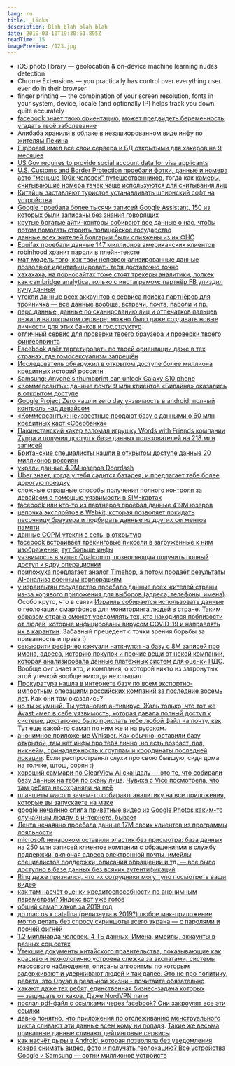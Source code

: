 ```yaml
---
lang: ru
title: _Links
description: Blah blah blah blah
date: 2019-03-10T19:30:51.895Z
readTime: 15
imagePreview: /123.jpg
---
```


- iOS photo library — geolocation & on-device machine learning nudes detection
- Chrome Extensions — you practically has control over everything user ever do in their browser
- finger printing — the combination of your screen resolution, fonts in your system, device, locale (and optionally IP) helps track you down quite accurately
- [facebook знает твою ориентацию](https://www.newscientist.com/article/2161442-facebook-may-guess-millions-of-peoples-sexuality-to-sell-ads/), [может предвидеть беременность](https://adage.com/article/digital/facebook-pregnant/237073), [угадать твоё заболевание](https://journals.plos.org/plosone/article?id=10.1371/journal.pone.0215476)
- [Алибаба хранили в облаке в незашифрованном виде инфу по жителям Пекина](https://vc.ru/future/66429-ekspert-nashel-v-oblake-alibaba-otkrytuyu-bazu-s-lichnymi-dannymi-zhiteley-pekina-za-nimi-sledili-sistemy-umnogo-goroda)
- [Flipboard имел все свои сервера и БД открытыми для хакеров на 9 месяцев](https://vc.ru/services/69595-agregator-flipboard-zayavil-ob-utechke-dannyh-polzovateley-u-hakerov-byl-dostup-k-servisu-na-protyazhenii-devyati-mesyacev)
- [US Gov requires to provide social account data for visa applicants](https://www.bloomberg.com/news/articles/2019-06-01/us-now-seeking-social-media-details-from-all-visa-applicants)
- [U.S. Customs and Border Protection проебали фотки, данные и номера авто "меньше 100к человек" путешественников](https://techcrunch.com/2019/06/10/cbp-data-breach/), тогда как [камеры, считывающие номера тачек чаще используются для считывания лиц](https://www.washingtonpost.com/technology/2019/07/07/fbi-ice-find-state-drivers-license-photos-are-gold-mine-facial-recognition-searches/?noredirect=on&utm_term=.ffdcd980153f)
- [Китайцы заставляют туристов устанавливать шпионский софт на устройства](https://www.vice.com/en_us/article/7xgame/at-chinese-border-tourists-forced-to-install-a-text-stealing-piece-of-malware)
- [Google проебала более тысячи записей Google Assistant, 150 из которых были записаны без знания говорящих](https://vc.ru/services/74985-google-priznala-utechku-zapisey-golosov-polzovateley-google-assistant-iz-za-podryadchikov-po-analizu-rechi?from=rss)
- [крутые богатые айти-конторы собирают все данные о нас, чтобы потом помогать строить полицейское государство](https://www.vice.com/en_us/article/9kx4z8/revealed-this-is-palantirs-top-secret-user-manual-for-cops)
- [данные всех жителей болгарии были спизжены из их ФНС](https://edition.cnn.com/2019/07/21/europe/bulgaria-hack-tax-intl)
- [Equifax проебали данные 147 миллионов американских клиентов](https://vc.ru/finance/76302-kreditnoe-byuro-equifax-soglasilos-vyplatit-do-700-mln-iz-za-utechki-dannyh-amerikanskih-klientov-v-2017-godu?from=rss)
- [robinhood хранит пароли в плейн-тексте](https://twitter.com/Techmeme/status/1154154645062934528)
- [мат-модель того, как твои неперсонализированные данные позволяют идентифицировать тебя достаточно точно](https://www.nature.com/articles/s41467-019-10933-3)
- [хахахаха, на порносайтах тоже стоят трекеры аналитики, лолкек](https://arxiv.org/abs/1907.06520)
- [как cambridge analytica, только с инстаграмом: партнёр FB упиздил кучу данных](https://www.businessinsider.com/startup-hyp3r-saving-instagram-users-stories-tracking-locations-2019-8)
- [утекли данные всех аккаунтов с сервиса поиска партнёров для тройничка — все данные вообще, встречи, почта, пароли и пр.](https://techcrunch.com/2019/08/08/group-dating-app-3fun-security-flaws/)
- [перс.данные, данные по сканированию лиц и отпечатков пальцев лежали на открытом сервере; можно было даже создавать новые личности для этих банков и гос.структур](https://www.theguardian.com/technology/2019/aug/14/major-breach-found-in-biometrics-system-used-by-banks-uk-police-and-defence-firms)
- [отличный сервис для проверки твоего браузера и проверки твоего фингерпринта](https://panopticlick.eff.org/) 
- [Facebook даёт таргетировать по твоей ориентации даже в тех странах, где гомосексуализм запрещён](https://www.newscientist.com/article/2214309-facebooks-ad-data-may-put-millions-of-gay-people-at-risk/)
- [Исследователь обнаружил в открытом доступе более миллиона кредитных историй россиян](https://vc.ru/finance/88595-issledovatel-obnaruzhil-v-otkrytom-dostupe-bolee-milliona-kreditnyh-istoriy-rossiyan?from=rss)
- [Samsung: Anyone's thumbprint can unlock Galaxy S10 phone](https://www.bbc.com/news/technology-50080586)
- [«Коммерсантъ»: данные почти 9 млн клиентов «Билайна» оказались в открытом доступе](https://vc.ru/services/86858-kommersant-dannye-pochti-9-mln-klientov-bilayna-okazalis-v-otkrytom-dostupe?from=rss)
- [Google Project Zero нашли zero day уязвимость в android, полный контроль над девайсом](https://www.zdnet.com/article/google-finds-android-zero-day-impacting-pixel-samsung-huawei-xiaomi-devices/)
- [«Коммерсантъ»: неизвестные продают базу с данными о 60 млн кредитных карт «Сбербанка»](https://vc.ru/finance/86402-kommersant-neizvestnye-prodayut-bazu-s-dannymi-o-60-mln-kreditnyh-kart-sberbanka?from=rss)
- [Пакинстанский хакер взломал игрушку Words with Friends компании Zynga и получил доступ к базе данных пользователей на 218 млн записей](https://zyngasupport.helpshift.com/a/zynga/?p=all&l=en&s=announcements&f=player-security-announcement)
- [Британские специалисты нашли в открытом доступе данные 20 миллионов россиян](https://tjournal.ru/tech/118985-britanskie-specialisty-nashli-v-otkrytom-dostupe-dannye-20-millionov-rossiyan)
- [украли данные 4.9М юзеров Doordash](https://techcrunch.com/2019/09/26/doordash-data-breach/)
- [Uber знает, когда у тебя садится батарея, и предлагает тебе более дорогую поездку](https://www.independent.co.uk/life-style/gadgets-and-tech/news/uber-knows-when-your-phone-is-about-to-run-out-of-battery-a7042416.html)
- [сложные страшные способы получения полного контроля за девайсом с помощью уязвимости в SIM-картах](https://www.adaptivemobile.com/blog/simjacker-next-generation-spying-over-mobile)
- [facebook или кто-то из партнёров проебал данные 419М юзеров](https://www.engadget.com/2019/09/04/facebook-privacy-databases-phone-numbers/)
- [цепочка эксплойтов в Webkit, которая позволяет покидать песочницу браузера и подбирать данные из других сегментов памяти](https://googleprojectzero.blogspot.com/2019/08/a-very-deep-dive-into-ios-exploit.html)
- [данные СОРМ утекли в сеть, в открытую](https://meduza.io/feature/2019/08/27/programmist-nashel-v-otkrytom-dostupe-nomera-telefonov-adresa-i-geograficheskie-koordinaty-soten-rossiyan-veroyatno-ih-opublikovalo-oborudovanie-sorm)
- [facebook встраивает трекинговые пиксели в загруженные к ним изображения](https://mobile.twitter.com/oasace/status/1149181539000864769), [тут больше инфы](https://stackoverflow.com/questions/31120222/iptc-metadata-automatically-added-to-uploaded-images-on-facebook)
- [уязвимость в чипах Qualcomm, позволяющая получить полный доступ к ядру операционки](https://blade.tencent.com/en/advisories/qualpwn/)
- [приложуха предлагает аналог Timehop, а потом продаёт результаты AI-анализа военным корпорациям](https://twitter.com/oliviasolon/status/1126490212849278976?s=12)
- [у израильтян государство проебало данные всех жителей страны из-за корявого приложения для выборов (адреса, телефоны, имена)](https://edition.cnn.com/2020/02/11/tech/israel-voters-data-exposed-intl/index.html). Особо круто, что в связи [Израиль собирается использовать данные о геолокации смартфонов для мониторинга людей в стране. Таким образом страна сможет уведомлять тех, кто находился поблизости от людей, которые инфицированы вирусом COVID-19 и направлять их в карантин](https://www.haaretz.com/israel-news/.premium-israeli-coronavirus-surveillance-who-s-tracking-you-and-what-happens-with-the-data-1.8685383). Забавный прецедент с точки зрения борьбы за приватность и права :)
- [секьюрити ресёрчер кэжуали наткнулся на базу с 8М записей про имена, адреса, историю покупок и прочие вещи от некой компании, которая анализировала данные платёжных систем для оценки НДС](https://www.comparitech.com/blog/information-security/uk-shopper-records-exposed/). Вообще фиг знает кто, и компания, о которой никто из затронутых этой утечкой вообще никогда не слышал
- [Прокуратура нашла в интернете базу по всем экспортно-импортным операциям российских компаний за последние восемь лет](https://meduza.io/news/2020/03/12/prokuratura-nashla-v-internete-bazu-po-vsem-eksportno-importnym-operatsiyam-rossiyskih-kompaniy-za-poslednie-vosem-let). Как они там оказались?
- [но ты ж умный. Ты установил антивирус. Жаль только, что тот же Avast имел в себе уязвимость, которая давала полный доступ к системе, достаточно было прислать тебе любой файл на почту, кек](https://www.zdnet.com/article/avast-disables-javascript-engine-in-its-antivirus-following-major-bug/). [Тут еще какой-то самап по ним же](https://www.vice.com/en_us/article/qjdkq7/avast-antivirus-sells-user-browsing-data-investigation) и [на русском](https://vc.ru/services/96722-forbes-razrabotchik-antivirusa-avast-s-2013-goda-prodaet-dannye-ob-internet-aktivnosti-polzovateley?from=rss).
- [анонимное приложение Whisper. Как обычно, оставили базу открытой, там нет инфы про тебя лично, но есть возраст, пол, никнейм, принадлежность к группам и координаты последней локации](https://www.washingtonpost.com/technology/2020/03/10/secret-sharing-app-whisper-left-users-locations-fetishes-exposed-web/). Если распространял слухи про свою бывшую, сидя дома на толчке, штош, сорян :)
- [хороший саммари по ClearView AI скандалу — это те, что собирали базу данных на тебя по скану лица](https://t.me/alexmakus/3323). [Чувиха с Vice посмотрела, что там ребята насохраняли на неё](https://www.vice.com/en_us/article/5dmkyq/heres-the-file-clearview-ai-has-been-keeping-on-me-and-probably-on-you-too)
- [планшеты wacom зачем-то собирают аналитику на все приложения, которые вы запускаете на маке](https://robertheaton.com/2020/02/05/wacom-drawing-tablets-track-name-of-every-application-you-open/)
- [google нечаянно слила приватные видео из Google Photos каким-то случайным людям в интернете, бывает](https://www.theverge.com/2020/2/4/21122044/google-photos-privacy-breach-takeout-data-video-strangers)
- [Лента нечаянно проебала данные 17М своих клиентов из программы лояльности](https://habr.com/ru/news/t/485832/)
- [microsoft ненароком оставили эластик без присмотра: база данных на 250 млн записей клиентов компании с обращениями в службу поддержки, включая адреса электронной почты, имейлы специалистов поддержки, описания обращений и тд. — все было доступно в базе данных без всяких аутентификаций](https://www.comparitech.com/blog/information-security/microsoft-customer-service-data-leak/)
- [Ring даже признался, что их сотрудники могу тупо посмотреть ваши видео](https://vc.ru/tech/100473-proizvoditel-umnyh-zvonkov-ring-uvolil-neskolko-sotrudnikov-za-prosmotr-video-s-kamer-polzovateley-bez-razresheniya?from=rss)
- [как там насчёт оценки кредитоспособности по анонимным параметрам? Яндекс вот уже готов](https://vc.ru/finance/98790-yandeks-predlozhil-bankam-ocenku-kreditosposobnosti-rossiyan-na-osnove-obezlichennyh-dannyh-polzovateley?from=rss)
- [общий самап хаков за 2019 год](https://www.zdnet.com/article/these-are-the-worst-hacks-cyberattacks-and-data-breaches-of-2019/)
- [до mac os x catalina (релизнута в 2019?) любое мак-приложение могло делать без спросу скриншоты всего экрана — с паролями и прочей фигнёй](https://krausefx.com/blog/mac-privacy-sandboxed-mac-apps-can-take-screenshots)
- [1.2 миллиарда человек. 4 ТБ данных. Имена, имейлы, аккаунты в разных соц.сетях](https://www.dataviper.io/blog/2019/pdl-data-exposure-billion-people/)
- [Утекшие документы китайского правительства, показывающие как красиво и технологично устроена слежка за экспатами, системы массового наблюдения, описаны алгоритмы по которым задерживают и удерживают людей и так далее. Это не про политику, ребята, это Оруэл в реальной жизни - почитайте обязательно](https://www.icij.org/investigations/china-cables/exposed-chinas-operating-manuals-for-mass-internment-and-arrest-by-algorithm/)
- [хакают даже тех ребят, единственная бизнес-задача которых — защищать от хаков. Даже NordVPN пали](https://techcrunch.com/2019/10/21/nordvpn-confirms-it-was-hacked/)
- [послал pdf-файл с ссылками через facebook? Они закроулят все эти ссылки](https://twitter.com/vah_13/status/1187755829371555840)
- [давно понятно, что приложения по отслеживанию менструального цикла сливают эти данные всем кому ни попадя](https://t.me/alexmakus/3130). [Такие же весьма приватные данные сливают дейтинговые сервисы](https://www.engadget.com/2020/01/14/study-finds-grindr-okcupid-tinder-spreading-sensitive-data/)
- [как насчёт дыры в Android, которая позволяла без уведомления юзера снимать видео, фото и получать геолокацию? Все устройства Google и Samsung — сотни миллионов устройств](https://www.bleepingcomputer.com/news/security/android-camera-app-bug-lets-apps-record-video-without-permission/)